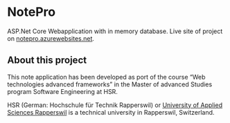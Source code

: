 # NotePro
ASP.Net Core Webapplication with in memory database. Live site of project on [notepro.azurewebsites.net](http://notepro.azurewebsites.net).

## About this project
This note application has been developed as port of the course “Web technologies advanced frameworks” in the Master of advanced Studies program Software Engineering at HSR.

HSR (German: Hochschule für Technik Rapperswil) or [University of Applied Sciences Rapperswil](https://www.hsr.ch) is a technical university in Rapperswil, Switzerland.
